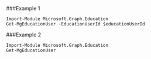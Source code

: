 ###Example 1
```
Import-Module Microsoft.Graph.Education
Get-MgEducationUser -EducationUserId $educationUserId
```
###Example 2
```
Import-Module Microsoft.Graph.Education
Get-MgEducationUser
```
